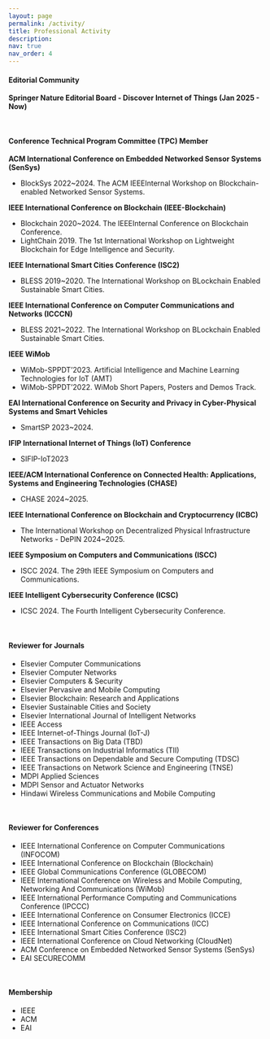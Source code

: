 ```yaml
---
layout: page
permalink: /activity/
title: Professional Activity
description: 
nav: true
nav_order: 4
---
```

<h4>Editorial Community</h4>

<b>Springer Nature Editorial Board - Discover Internet of Things (Jan 2025 - Now)</b>

<br>

<h4>Conference Technical Program Committee (TPC) Member</h4>

<b>ACM International Conference on Embedded Networked Sensor Systems (SenSys)</b>
<ul>
<li>BlockSys 2022~2024. The ACM IEEEInternal Workshop on Blockchain-enabled Networked Sensor Systems.</li>
</ul>

<b>IEEE International Conference on Blockchain (IEEE-Blockchain)</b>
<ul>
<li>Blockchain 2020~2024. The IEEEInternal Conference on Blockchain Conference.</li>
<li>LightChain 2019. The 1st International Workshop on Lightweight Blockchain for Edge Intelligence and Security.</li>
</ul>

<b>IEEE International Smart Cities Conference (ISC2)</b>
<ul>
<li>BLESS 2019~2020. The International Workshop on BLockchain Enabled Sustainable Smart Cities.</li>
</ul>

<b>IEEE International Conference on Computer Communications and Networks (ICCCN)</b>
<ul>
<li>BLESS 2021~2022. The International Workshop on BLockchain Enabled Sustainable Smart Cities.</li>
</ul>

<b>IEEE WiMob</b>
<ul>
<li>WiMob-SPPDT’2023. Artificial Intelligence and Machine Learning Technologies for IoT (AMT)</li>
<li>WiMob-SPPDT’2022. WiMob Short Papers, Posters and Demos Track.</li>
</ul>

<b>EAI International Conference on Security and Privacy in Cyber-Physical Systems and Smart Vehicles</b>
<ul>
<li>SmartSP 2023~2024.</li>
</ul>

<b>IFIP International Internet of Things (IoT) Conference</b>
<ul>
<li>SIFIP-IoT2023</li>
</ul>

<b>IEEE/ACM International Conference on Connected Health: Applications, Systems and Engineering Technologies (CHASE)</b>
<ul>
<li>CHASE 2024~2025.</li>
</ul>

<b>IEEE International Conference on Blockchain and Cryptocurrency (ICBC)</b>
<ul>
<li>The International Workshop on Decentralized Physical Infrastructure Networks - DePIN 2024~2025. </li>
</ul>

<b>IEEE Symposium on Computers and Communications (ISCC)</b>
<ul>
<li>ISCC 2024. The 29th IEEE Symposium on Computers and Communications.</li>
</ul>

<b>IEEE Intelligent Cybersecurity Conference (ICSC)</b>
<ul>
<li>ICSC 2024. The Fourth Intelligent Cybersecurity Conference.</li>
</ul>
<br>

<h4>Reviewer for Journals</h4>
<ul>
<li>Elsevier Computer Communications</li>
<li>Elsevier Computer Networks</li>
<li>Elsevier Computers & Security</li>
<li>Elsevier Pervasive and Mobile Computing</li>
<li>Elsevier Blockchain: Research and Applications</li>
<li>Elsevier Sustainable Cities and Society </li>
<li>Elsevier International Journal of Intelligent Networks</li>
<li>IEEE Access</li>
<li>IEEE Internet-of-Things Journal (IoT-J)</li>
<li>IEEE Transactions on Big Data (TBD)</li>
<li>IEEE Transactions on Industrial Informatics (TII)</li>
<li>IEEE Transactions on Dependable and Secure Computing (TDSC)</li>
<li>IEEE Transactions on Network Science and Engineering (TNSE)</li>
<li>MDPI Applied Sciences</li>
<li>MDPI Sensor and Actuator Networks</li>
<li>Hindawi Wireless Communications and Mobile Computing</li>
</ul>
<br>

<h4>Reviewer for Conferences</h4>
<ul>
<li>IEEE International Conference on Computer Communications (INFOCOM)</li>
<li>IEEE International Conference on Blockchain (Blockchain)</li>
<li>IEEE Global Communications Conference (GLOBECOM)</li>
<li>IEEE International Conference on Wireless and Mobile Computing, Networking And Communications (WiMob)</li>
<li>IEEE International Performance Computing and Communications Conference (IPCCC)</li>
<li>IEEE International Conference on Consumer Electronics (ICCE)</li>
<li>IEEE International Conference on Communications (ICC)</li>
<li>IEEE International Smart Cities Conference (ISC2)</li>
<li>IEEE International Conference on Cloud Networking (CloudNet)</li>
<li>ACM Conference on Embedded Networked Sensor Systems (SenSys)</li>
<li>EAI SECURECOMM</li>
</ul>
<br>

<h4>Membership</h4>
<ul>
<li>IEEE</li>
<li>ACM</li>
<li>EAI</li>
</ul>
